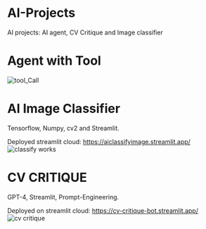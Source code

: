 # AI-Projects
AI projects: AI agent, CV Critique and Image classifier
# Agent with Tool
![tool_Call](https://github.com/user-attachments/assets/3a3efd80-856c-4452-84e9-7b677aa0869d)
# AI Image Classifier
Tensorflow, Numpy, cv2 and Streamlit.

Deployed streamlit cloud: https://aiclassifyimage.streamlit.app/
![classify works](https://github.com/user-attachments/assets/95b645ab-cadf-4f54-8918-80da1d76d5ac)

# CV CRITIQUE
GPT-4, Streamlit, Prompt-Engineering.

Deployed on streamlit cloud: https://cv-critique-bot.streamlit.app/
![cv critique](https://github.com/user-attachments/assets/60034162-4556-436e-b2b3-1e7ed2e3caed)
